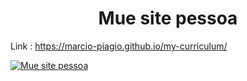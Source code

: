 <h1 align="center">Mue site pessoa</h1>

Link : https://marcio-piagio.github.io/my-curriculum/

<a href="https://marcio-piagio.github.io/my-curriculum/"><img src="https://marcio-piagio.github.io/my-curriculum/img/intro-bg.jpg" alt="Mue site pessoa" /></a>

